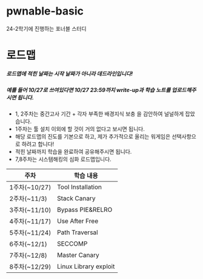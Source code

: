 # pwnable-basic
24-2학기에 진행하는 포너블 스터디

# 로드맵

##### 로드맵에 적힌 날짜는 시작 날짜가 아니라 데드라인입니다!
##### 예를 들어 10/27로 쓰여있다면 10/27 23:59까지 write-up과 학습 노트를 업로드해주시면 됩니다.

- 1, 2주차는 중간고사 기간 + 각자 부족한 배경지식 보충 을 감안하여 널널하게 잡았습니다.
- 1주차는 툴 설치 이외에 할 것이 거의 없다고 보시면 됩니다.
- 해당 로드맵의 진도를 기본으로 하고, 제가 추가적으로 올리는 워게임은 선택사항으로 하려고 합니다!
- 적힌 날짜까지 학습을 완료하여 공유해주시면 됩니다.
- 7,8주차는 시스템해킹의 심화 로드맵입니다. 


| 주차          | 학습 내용                 |
| ----------- | ----------------------- |
| 1주차(~10/27) | Tool Installation     |
| 2주차(~11/3)  | Stack Canary          |
| 3주차(~11/10) | Bypass PIE&RELRO      |
| 4주차(~11/17) | Use After Free        |
| 5주차(~11/24) | Path Traversal        |
| 6주차(~12/1)  | SECCOMP               |
| 7주차(~12/8)  | Master Canary         |
| 8주차(~12/29) | Linux Library exploit |
